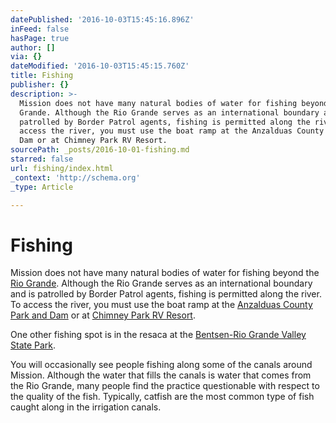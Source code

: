 ```yaml
---
datePublished: '2016-10-03T15:45:16.896Z'
inFeed: false
hasPage: true
author: []
via: {}
dateModified: '2016-10-03T15:45:15.760Z'
title: Fishing
publisher: {}
description: >-
  Mission does not have many natural bodies of water for fishing beyond the Rio
  Grande. Although the Rio Grande serves as an international boundary and is
  patrolled by Border Patrol agents, fishing is permitted along the river. To
  access the river, you must use the boat ramp at the Anzalduas County Park and
  Dam or at Chimney Park RV Resort. 
sourcePath: _posts/2016-10-01-fishing.md
starred: false
url: fishing/index.html
_context: 'http://schema.org'
_type: Article

---
```

# Fishing

Mission does not have many natural bodies of water for fishing beyond the [Rio Grande][0]. Although the Rio Grande serves as an international boundary and is patrolled by Border Patrol agents, fishing is permitted along the river.   
To access the river, you must use the boat ramp at the [Anzalduas County Park and Dam][1] or at [Chimney Park RV Resort][2]. 

One other fishing spot is in the resaca at the [Bentsen-Rio Grande Valley State Park][3]. 

You will occasionally see people fishing along some of the canals around Mission. Although the water that fills the canals is water that comes from the Rio Grande, many people find the practice questionable with respect to the quality of the fish. Typically, catfish are the most common type of fish caught along in the irrigation canals.

[0]: https://sites.google.com/a/missiontexas.net/public/attractions/rio-grande
[1]: https://sites.google.com/a/missiontexas.net/public/attractions/anzalduas-county-park
[2]: https://sites.google.com/a/missiontexas.net/public/attractions/chimney-park-rv-resort
[3]: http://tpwd.texas.gov/state-parks/bentsen-rio-grande-valley "Bentsen-RGV State Park"